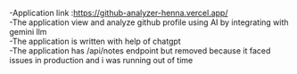-Application link :https://github-analyzer-henna.vercel.app/<br>
-The application view and analyze github profile using AI by integrating with gemini llm <br>
-The application is written with help of chatgpt<br>
-The application has /api/notes endpoint but removed because it faced issues in production and i was running out of time<br>
